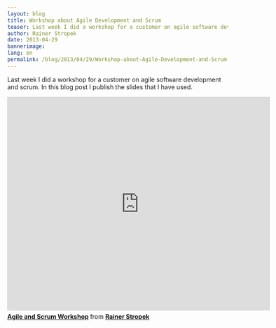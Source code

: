 ```yaml
---
layout: blog
title: Workshop about Agile Development and Scrum
teaser: Last week I did a workshop for a customer on agile software development and scrum. In this blog post I publish the slides that I have used.
author: Rainer Stropek
date: 2013-04-29
bannerimage: 
lang: en
permalink: /blog/2013/04/29/Workshop-about-Agile-Development-and-Scrum
---
```


<p xmlns="http://www.w3.org/1999/xhtml">Last week I did a workshop for a customer on agile software development and scrum. In this blog post I publish the slides that I have used.</p><iframe src="http://de.slideshare.net/slideshow/embed_code/20180699?rel=0" width="597" height="486" frameborder="0" marginwidth="0" marginheight="0" scrolling="no" style="border:1px solid #CCC;border-width:1px 1px 0;margin-bottom:5px" allowfullscreen="allowfullscreen" webkitallowfullscreen="webkitallowfullscreen" mozallowfullscreen="mozallowfullscreen" xmlns="http://www.w3.org/1999/xhtml"></iframe><div style="margin-bottom:5px" data-mce-style="margin-bottom: 5px;" xmlns="http://www.w3.org/1999/xhtml">
  <strong>
    <a href="http://de.slideshare.net/rstropek/agile-and-scrum-workshop-publish" title="Agile and Scrum Workshop" target="_blank">Agile and Scrum Workshop</a>
  </strong> from <strong><a href="http://de.slideshare.net/rstropek" target="_blank">Rainer Stropek</a></strong></div>